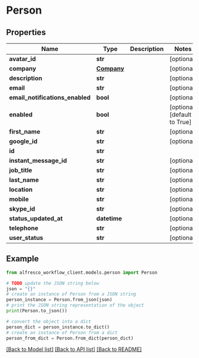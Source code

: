 # Person


## Properties

Name | Type | Description | Notes
------------ | ------------- | ------------- | -------------
**avatar_id** | **str** |  | [optional] 
**company** | [**Company**](Company.md) |  | [optional] 
**description** | **str** |  | [optional] 
**email** | **str** |  | [optional] 
**email_notifications_enabled** | **bool** |  | [optional] 
**enabled** | **bool** |  | [optional] [default to True]
**first_name** | **str** |  | [optional] 
**google_id** | **str** |  | [optional] 
**id** | **str** |  | 
**instant_message_id** | **str** |  | [optional] 
**job_title** | **str** |  | [optional] 
**last_name** | **str** |  | [optional] 
**location** | **str** |  | [optional] 
**mobile** | **str** |  | [optional] 
**skype_id** | **str** |  | [optional] 
**status_updated_at** | **datetime** |  | [optional] 
**telephone** | **str** |  | [optional] 
**user_status** | **str** |  | [optional] 

## Example

```python
from alfresco_workflow_client.models.person import Person

# TODO update the JSON string below
json = "{}"
# create an instance of Person from a JSON string
person_instance = Person.from_json(json)
# print the JSON string representation of the object
print(Person.to_json())

# convert the object into a dict
person_dict = person_instance.to_dict()
# create an instance of Person from a dict
person_from_dict = Person.from_dict(person_dict)
```
[[Back to Model list]](../README.md#documentation-for-models) [[Back to API list]](../README.md#documentation-for-api-endpoints) [[Back to README]](../README.md)


